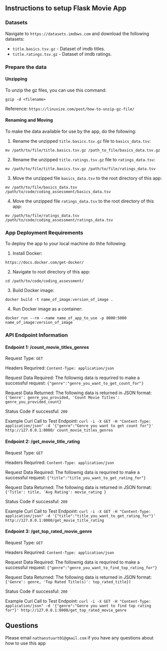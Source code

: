 ## Instructions to setup Flask Movie App

### Datasets

Navigate to `https://datasets.imdbws.com` and download the following datasets:

- `title.basics.tsv.gz` - Dataset of imdb titles.
- `title.ratings.tsv.gz` - Dataset of imdb ratings.

### Prepare the data

#### Unzipping

To unzip the gz files, you can use this command:

`gzip -d <filename>`

Reference: `https://linuxize.com/post/how-to-unzip-gz-file/`

#### Renaming and Moving

To make the data available for use by the app, do the following:

1. Rename the unzipped `title.basics.tsv.gz` file to `basics_data.tsv`:

`mv /path/to/file/title.basics.tsv.gz /path_to_file/basics_data.tsv.gz`

2. Rename the unzipped `title.ratings.tsv.gz` file to `ratings_data.tsv`:

`mv /path/to/file/title.basics.tsv.gz /path/to/file/ratings_data.tsv`

3. Move the unzipped file `basics_data.tsv` to the root directory of this app:

`mv /path/to/file/basics_data.tsv /path/to/code/coding_assessment/basics_data.tsv`

4. Move the unzipped file `ratings_data.tsv` to the root directory of this app:

`mv /path/to/file/ratings_data.tsv /path/to/code/coding_assessment/ratings_data.tsv`

### App Deployment Requirements

To deploy the app to your local machine do thhe following:

1. Install Docker:

`https://docs.docker.com/get-docker/`

2. Navigate to root directory of this app:

`cd /path/to/code/coding_assessment/`

3. Build Docker image:

`docker build -t name_of_image:version_of_image .`

4. Run Docker image as a container:

`docker run --rm --name name_of_app_to_use -p 8000:5000 name_of_image:version_of_image`

### API Endpoint Information

#### Endpoint 1: /count_movie_titles_genres

Request Type:
`GET`

Headers Requrired:
`Content-Type: application/json`

Request Data Required: The follownig data is requrired to make a successful request:
`{"genre":"genre_you_want_to_get_count_for"}`

Request Data Returned: The following data is returned in JSON format:
`{'Genre': genre_you_provided, 'Count Movie Titles': genre_you_provided_count}`

Status Code if successful:
`200`

Example Curl Call to Test Endpoint:
`curl -i -X GET -H "Content-Type: application/json" -d '{"genre":"Genre you want to get count for"}' http://127.0.0.1:8000/ count_movie_titles_genres`

#### Endpoint 2: /get_movie_title_rating

Request Type:
`GET`

Headers Requrired:
`Content-Type: application/json`

Request Data Required: The follownig data is requrired to make a successful request:
`{"title":"title_you_want_to_get_rating_for"}`

Request Data Returned: The following data is returned in JSON format:
`{'Title': title, 'Avg Rating': movie_rating }`

Status Code if successful:
`200`

Example Curl Call to Test Endpoint:
`curl -i -X GET -H "Content-Type: application/json" -d '{"title":"title_you_want_to_get_rating_for"}' http://127.0.0.1:8000/get_movie_title_rating`

#### Endpoint 3: /get_top_rated_movie_genre

Request Type:
`GET`

Headers Requrired:
`Content-Type: application/json`

Request Data Required: The follownig data is requrired to make a successful request:
`{"genre":"genre_you_want_to_find_top_rating_for"}`

Request Data Returned: The following data is returned in JSON format:
`{'Genre': genre, 'Top Rated Title(s)': top_rated_title})`

Status Code if successful:
`200`

Example Curl Call to Test Endpoint:
`curl -i -X GET -H "Content-Type: application/json" -d '{"genre":"Genre you want to find top rating for"}' http://127.0.0.1:8000/get_top_rated_movie_genre`

## Questions

Please email `nathanstuart01@gmail.com` if you have any questions about how to use this app
